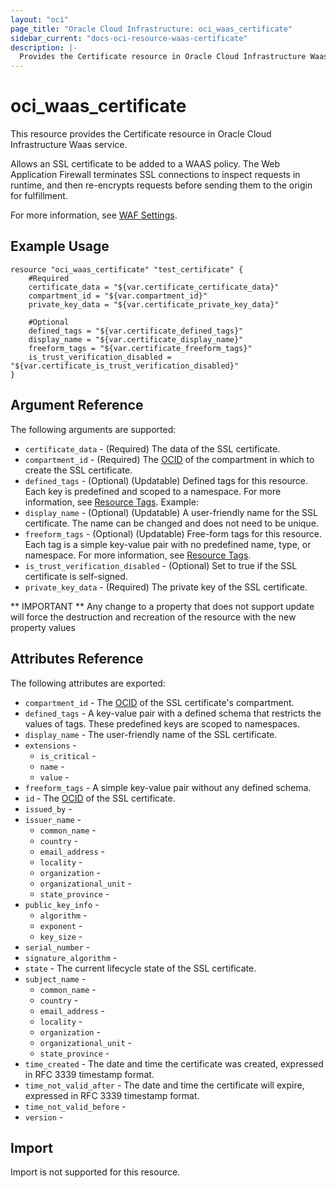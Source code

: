 ```yaml
---
layout: "oci"
page_title: "Oracle Cloud Infrastructure: oci_waas_certificate"
sidebar_current: "docs-oci-resource-waas-certificate"
description: |-
  Provides the Certificate resource in Oracle Cloud Infrastructure Waas service
---
```


# oci_waas_certificate
This resource provides the Certificate resource in Oracle Cloud Infrastructure Waas service.

Allows an SSL certificate to be added to a WAAS policy. The Web Application Firewall terminates SSL connections to inspect requests in runtime, and then re-encrypts requests before sending them to the origin for fulfillment.

For more information, see [WAF Settings](https://docs.cloud.oracle.com/iaas/Content/WAF/Tasks/wafsettings.htm).

## Example Usage

```hcl
resource "oci_waas_certificate" "test_certificate" {
	#Required
	certificate_data = "${var.certificate_certificate_data}"
	compartment_id = "${var.compartment_id}"
	private_key_data = "${var.certificate_private_key_data}"

	#Optional
	defined_tags = "${var.certificate_defined_tags}"
	display_name = "${var.certificate_display_name}"
	freeform_tags = "${var.certificate_freeform_tags}"
	is_trust_verification_disabled = "${var.certificate_is_trust_verification_disabled}"
}
```

## Argument Reference

The following arguments are supported:

* `certificate_data` - (Required) The data of the SSL certificate.
* `compartment_id` - (Required) The [OCID](https://docs.cloud.oracle.com/iaas/Content/General/Concepts/identifiers.htm) of the compartment in which to create the SSL certificate.
* `defined_tags` - (Optional) (Updatable) Defined tags for this resource. Each key is predefined and scoped to a namespace. For more information, see [Resource Tags](https://docs.cloud.oracle.com/iaas/Content/General/Concepts/resourcetags.htm). Example:
* `display_name` - (Optional) (Updatable) A user-friendly name for the SSL certificate. The name can be changed and does not need to be unique.
* `freeform_tags` - (Optional) (Updatable) Free-form tags for this resource. Each tag is a simple key-value pair with no predefined name, type, or namespace. For more information, see [Resource Tags](https://docs.cloud.oracle.com/iaas/Content/General/Concepts/resourcetags.htm).
* `is_trust_verification_disabled` - (Optional) Set to true if the SSL certificate is self-signed.
* `private_key_data` - (Required) The private key of the SSL certificate.


** IMPORTANT **
Any change to a property that does not support update will force the destruction and recreation of the resource with the new property values

## Attributes Reference

The following attributes are exported:

* `compartment_id` - The [OCID](https://docs.cloud.oracle.com/iaas/Content/General/Concepts/identifiers.htm) of the SSL certificate's compartment.
* `defined_tags` - A key-value pair with a defined schema that restricts the values of tags. These predefined keys are scoped to namespaces.
* `display_name` - The user-friendly name of the SSL certificate.
* `extensions` - 
	* `is_critical` - 
	* `name` - 
	* `value` - 
* `freeform_tags` - A simple key-value pair without any defined schema.
* `id` - The [OCID](https://docs.cloud.oracle.com/iaas/Content/General/Concepts/identifiers.htm) of the SSL certificate.
* `issued_by` - 
* `issuer_name` - 
	* `common_name` - 
	* `country` - 
	* `email_address` - 
	* `locality` - 
	* `organization` - 
	* `organizational_unit` - 
	* `state_province` - 
* `public_key_info` - 
	* `algorithm` - 
	* `exponent` - 
	* `key_size` - 
* `serial_number` - 
* `signature_algorithm` - 
* `state` - The current lifecycle state of the SSL certificate.
* `subject_name` - 
	* `common_name` - 
	* `country` - 
	* `email_address` - 
	* `locality` - 
	* `organization` - 
	* `organizational_unit` - 
	* `state_province` - 
* `time_created` - The date and time the certificate was created, expressed in RFC 3339 timestamp format.
* `time_not_valid_after` - The date and time the certificate will expire, expressed in RFC 3339 timestamp format.
* `time_not_valid_before` - 
* `version` - 

## Import

Import is not supported for this resource.

